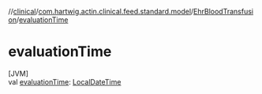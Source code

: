 //[clinical](../../../index.md)/[com.hartwig.actin.clinical.feed.standard.model](../index.md)/[EhrBloodTransfusion](index.md)/[evaluationTime](evaluation-time.md)

# evaluationTime

[JVM]\
val [evaluationTime](evaluation-time.md): [LocalDateTime](https://docs.oracle.com/javase/8/docs/api/java/time/LocalDateTime.html)
